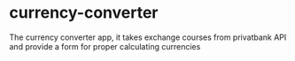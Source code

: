 # currency-converter
The currency converter app, it takes exchange courses from privatbank API and provide a form for proper calculating currencies
